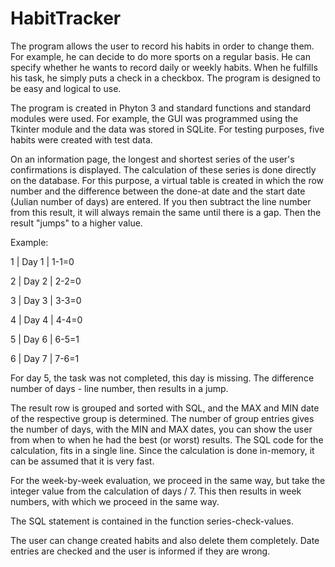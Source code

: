 # HabitTracker
The program allows the user to record his habits in order to change them. For example, he can decide to do more sports on a regular basis. He can specify whether he wants to record daily or weekly habits. When he fulfills his task, he simply puts a check in a checkbox. The program is designed to be easy and logical to use.

The program is created in Phyton 3 and standard functions and standard modules were used. For example, the GUI was programmed using the Tkinter module and the data was stored in SQLite. For testing purposes, five habits were created with test data. 

On an information page, the longest and shortest series of the user's confirmations is displayed. The calculation of these series is done directly on the database. For this purpose, a virtual table is created in which the row number and the difference between the done-at date and the start date (Julian number of days) are entered. If you then subtract the line number from this result, it will always remain the same until there is a gap. Then the result "jumps" to a higher value. 

Example:

1 | Day 1 | 1-1=0 

2 | Day 2 | 2-2=0

3 | Day 3 | 3-3=0

4 | Day 4 | 4-4=0

5 | Day 6 | 6-5=1

6 | Day 7 | 7-6=1

For day 5, the task was not completed, this day is missing. The difference number of days - line number, then results in a jump.

The result row is grouped and sorted with SQL, and the MAX and MIN date of the respective group is determined. The number of group entries gives the number of days, with the MIN and MAX dates, you can show the user from when to when he had the best (or worst) results. The SQL code for the calculation, fits in a single line. Since the calculation is done in-memory, it can be assumed that it is very fast.

For the week-by-week evaluation, we proceed in the same way, but take the integer value from the calculation of days / 7. This then results in week numbers, with which we proceed in the same way.

The SQL statement is contained in the function series-check-values.

The user can change created habits and also delete them completely. Date entries are checked and the user is informed if they are wrong.
